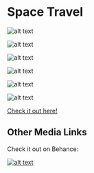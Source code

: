 # Space Travel

![alt text](https://user-images.githubusercontent.com/44101085/61530691-2c804500-a9fb-11e9-8d84-c18ed321fbc6.gif "Cover")

![alt text](https://user-images.githubusercontent.com/44101085/61529285-62232f00-a9f7-11e9-9d23-ee7f01891fe8.png "Presentation")

![alt text](https://user-images.githubusercontent.com/44101085/61529279-60f20200-a9f7-11e9-8c9a-82ebb5c3b2f7.gif "Character")

![alt text](https://user-images.githubusercontent.com/44101085/61529282-618a9880-a9f7-11e9-9a4a-fba886461d1a.gif "Still Animations")

![alt text](https://user-images.githubusercontent.com/44101085/61529283-618a9880-a9f7-11e9-9e05-0daf32534fea.gif "Button Animations")

![alt text](https://user-images.githubusercontent.com/44101085/61529284-62232f00-a9f7-11e9-80bb-c8e665e2ce63.gif "Conclusion")

[Check it out here!](https://jmserv.000webhostapp.com/SpaceTravel/ "Space Travel")

## Other Media Links

Check it out on Behance:

[![alt text](https://user-images.githubusercontent.com/44101085/61507159-05098800-a9bb-11e9-8245-de6605be3968.png "Behance Logo")](https://www.behance.net/gallery/83098091/Space-Travel-Canvas-Animation)